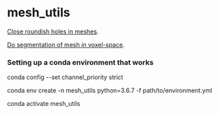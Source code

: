 # mesh_utils

[Close roundish holes in meshes](https://github.com/sibowi/mesh_utils/blob/main/notebooks/0_close_roundish_holes_in_meshes_tutorial.ipynb).

[Do segmentation of mesh in voxel-space](https://github.com/sibowi/mesh_utils/blob/main/notebooks/0_mesh2voxel_tutorial.ipynb).

### Setting up a conda environment that works

conda config --set channel_priority strict

conda env create -n mesh_utils python=3.6.7 -f path/to/environment.yml

conda activate mesh_utils
